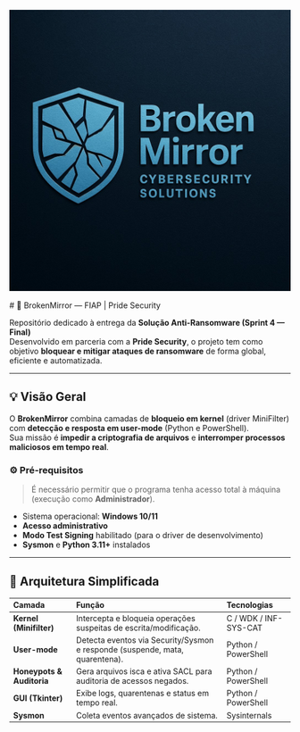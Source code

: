 <p align="center">
  <img src="Documentos/img/BrokenMirror.jpeg" width="800" alt="Logo e Arquitetura do Projeto BrokenMirror">
</p>
# 🧠 BrokenMirror — FIAP | Pride Security

Repositório dedicado à entrega da **Solução Anti-Ransomware (Sprint 4 — Final)**  
Desenvolvido em parceria com a **Pride Security**, o projeto tem como objetivo **bloquear e mitigar ataques de ransomware** de forma global, eficiente e automatizada.

---

## 💡 Visão Geral
O **BrokenMirror** combina camadas de **bloqueio em kernel** (driver MiniFilter) com **detecção e resposta em user-mode** (Python e PowerShell).  
Sua missão é **impedir a criptografia de arquivos** e **interromper processos maliciosos em tempo real**.

### ⚙️ Pré-requisitos
> É necessário permitir que o programa tenha acesso total à máquina (execução como **Administrador**).

- Sistema operacional: **Windows 10/11**
- **Acesso administrativo**
- **Modo Test Signing** habilitado (para o driver de desenvolvimento)
- **Sysmon** e **Python 3.11+** instalados

---

## 🧱 Arquitetura Simplificada
| Camada | Função | Tecnologias |
|:-------|:-------|:-------------|
| **Kernel (Minifilter)** | Intercepta e bloqueia operações suspeitas de escrita/modificação. | C / WDK / INF-SYS-CAT |
| **User-mode** | Detecta eventos via Security/Sysmon e responde (suspende, mata, quarentena). | Python / PowerShell |
| **Honeypots & Auditoria** | Gera arquivos isca e ativa SACL para auditoria de acessos negados. | Python / PowerShell |
| **GUI (Tkinter)** | Exibe logs, quarentenas e status em tempo real. | Python / PowerShell |
| **Sysmon** | Coleta eventos avançados de sistema. | Sysinternals |
